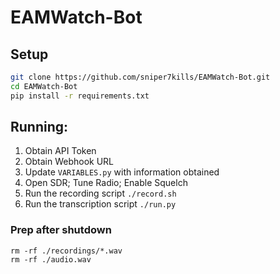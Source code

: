 # EAMWatch-Bot

## Setup
```sh
git clone https://github.com/sniper7kills/EAMWatch-Bot.git
cd EAMWatch-Bot
pip install -r requirements.txt
```

## Running:
1) Obtain API Token
2) Obtain Webhook URL
3) Update `VARIABLES.py` with information obtained
4) Open SDR; Tune Radio; Enable Squelch
5) Run the recording script `./record.sh`
6) Run the transcription script `./run.py`

### Prep after shutdown
```
rm -rf ./recordings/*.wav
rm -rf ./audio.wav
```

